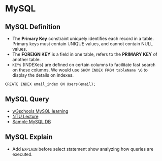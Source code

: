 # MySQL

## MySQL Definition

- The **Primary Key** constraint uniquely identifies each record in a table. Primary keys must contain UNIQUE values, and cannot contain NULL values.
- The **FOREIGN KEY** is a field in one table, refers to the **PRIMARY KEY** of another table.
- `KEY`s (INDEXes) are defined on certain columns to facilitate fast search on these columns. We would use `SHOW INDEX FROM tableName \G` to display the details on indexes.
```
CREATE INDEX email_index ON Users(email);
```

## MySQL Query

- [w3schools MySQL learning](https://www.w3schools.com/sql/default.asp)
- [NTU Lecture](https://www3.ntu.edu.sg/home/ehchua/programming/sql/SampleDatabases.html)
- [Sample MySQL DB](https://dev.mysql.com/doc/sakila/en/)

## MySQL Explain

- Add `EXPLAIN` before select statement show analyzing how queries are executed.